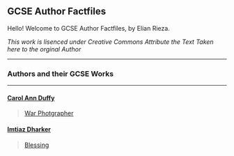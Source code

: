 ## GCSE Author Factfiles

Hello! Welcome to GCSE Author Factfiles, by Elian Rieza.

_This work is lisenced under Creative Commons_
_Attribute the Text Taken here to the orginal Author_

----------------------------------------------------------
### Authors and their GCSE Works
----------------------------------------------------------

#### [Carol Ann Duffy](https://pxld3l74.github.io/gcse.authors/carol-duffy)
>[War Photgrapher](https://pxld3l74.github.io/gcse.authors/war-photgrapher)

#### [Imtiaz Dharker](https://pxld3l74.github.io/gcse.authors/imtiaz-dharker)
>[Blessing](https://pxld3l74.github.io/gcse.authors/blessing)

